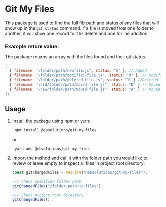 # Git My Files

This package is used to find the full file path and status of any files that will show up in the `git status` command. If a file is moved from one folder to another, it will show one record for the delete and one for the addition.

### Example return value:

The package returns an array with the files found and their git status.

```javascript
[
  { filename: "/folder/path/newfile.js", status: "A" }, // Added
  { filename: "/folder/path/modified-file.js", status: "M" }, // Modified
  { filename: "/folder/path/deleted-file.js", status: "D" } //Deleted
  { filename: "/old/folder/path/moved-file.js", status: "D" } // Moved
  { filename: "/new/folder/path/moved-file.js", status: "A" } // Moved
];
```

## Usage

1. Install the package using npm or yarn:

   ```bash
    npm install @ebsolutions/git-my-files
   ```

   or

   ```bash
    yarn add @ebsolutions/git-my-files
   ```

2. Import the method and call it with the folder path you would like to review or leave empty to inspect all files in project root directory:

   ```javascript
   const gitChangedFiles = require("@ebsolutions/git-my-files");

   /// Check specified folder path
   gitChangedFiles("/folder-path-to-files");

   /// Check project root directory
   gitChangedFiles();
   ```
